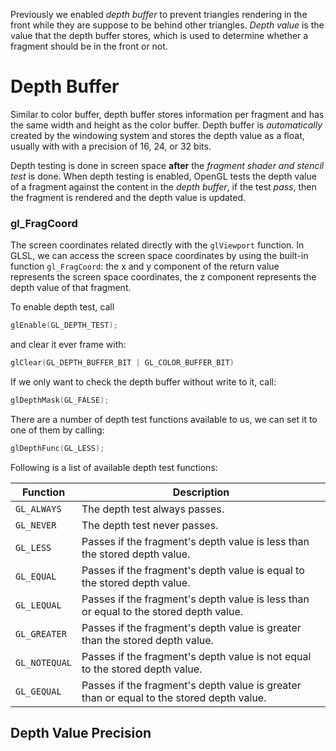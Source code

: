 Previously we enabled *depth buffer* to prevent triangles rendering in the front while they are suppose to be behind other triangles.
*Depth value* is the value that the depth buffer stores, which is used to determine whether a fragment should be in the front or not.
# Depth Buffer
Similar to color buffer, depth buffer stores information per fragment and has the same width and height as the color buffer.
Depth buffer is *automatically* created by the windowing system and stores the depth value as a float, usually with with a precision of 16, 24, or 32 bits.

Depth testing is done in screen space **after** the *fragment shader and stencil test* is done. When depth testing is enabled, OpenGL tests the depth value of a fragment against the content in the *depth buffer*, if the test *pass*,  then the fragment is rendered and the depth value is updated.

### gl_FragCoord
The screen coordinates related directly with the `glViewport` function. In GLSL, we can access the screen space coordinates by using the built-in function `gl_FragCoord`: the x and y component of the return value represents the screen space coordinates, the z component represents the depth value of that fragment.

To enable depth test, call
```cpp
glEnable(GL_DEPTH_TEST);
```
and clear it ever frame with:
```cpp
glClear(GL_DEPTH_BUFFER_BIT | GL_COLOR_BUFFER_BIT)
```
If we only want to check the depth buffer without write to it, call:
```cpp
glDepthMask(GL_FALSE);
```

There are a number of depth test functions available to us, we can set it to one of them by calling:
```cpp
glDepthFunc(GL_LESS);
```

Following is a list of available depth test functions:

|Function|Description|
|---|---|
|`GL_ALWAYS`|The depth test always passes.|
|`GL_NEVER`|The depth test never passes.|
|`GL_LESS`|Passes if the fragment's depth value is less than the stored depth value.|
|`GL_EQUAL`|Passes if the fragment's depth value is equal to the stored depth value.|
|`GL_LEQUAL`|Passes if the fragment's depth value is less than or equal to the stored depth value.|
|`GL_GREATER`|Passes if the fragment's depth value is greater than the stored depth value.|
|`GL_NOTEQUAL`|Passes if the fragment's depth value is not equal to the stored depth value.|
|`GL_GEQUAL`|Passes if the fragment's depth value is greater than or equal to the stored depth value.|

## Depth Value Precision
